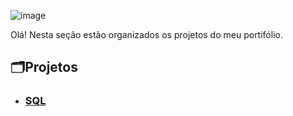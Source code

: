 ![image](https://github.com/user-attachments/assets/b4f11912-efdc-493c-a6ea-8e663846eb13)


 Olá! Nesta seção estão organizados os projetos do meu portifólio.
 
## 🗂️Projetos

* ### [SQL](https://github.com/massis93/Projetos_Analise_Dados/tree/main/SQL)
